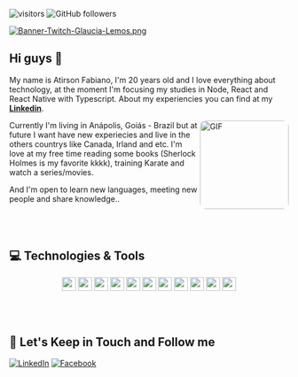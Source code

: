  ![visitors](https://visitor-badge.glitch.me/badge?page_id=atirson.visitor-badge)
![GitHub followers](https://img.shields.io/github/followers/atirson?style=social)

[![Banner-Twitch-Glaucia-Lemos.png](https://media-exp1.licdn.com/dms/image/C4E16AQETdUrlU0K2Tg/profile-displaybackgroundimage-shrink_200_800/0?e=1611792000&v=beta&t=b54yXcy1fD4MtItKqpRkIvZpvA3ERAfrwbtp0DKRE2o)](https://postimg.cc/ZW49hFcQ)

## Hi guys 👋

My name is Atirson Fabiano, I'm 20 years old and I love everything about technology, at the moment I'm focusing my studies in Node, React and React Native with Typescript. About my experiencies you can find at my **[Linkedin](https://www.linkedin.com/in/atirson-fabiano/)**. 

<img align="right" alt="GIF" height="160px" style="border-radius: 10px" src="https://media-exp1.licdn.com/dms/image/C4E03AQE0JZyvhIbXWg/profile-displayphoto-shrink_200_200/0/1591013295014?e=1611792000&v=beta&t=y6iOtxnMJ90JUBw8RAhry8vOA-1mMENMhilV7gDCsPc" />

Currently I'm living in Anápolis, Goiás - Brazil but at future I want have new experiecies and live in the others countrys like Canada, Irland and etc. I'm love at my free time reading some books (Sherlock Holmes is my favorite kkkk), training Karate and watch a series/movies.

And I'm open to learn new languages, meeting new people and share knowledge..
<br>
<br>
<br>
<br>
## 💻 Technologies & Tools

<p align="center">

<img src="https://img.shields.io/badge/javascript-%23F7DF1E.svg?&style=for-the-badge&logo=javascript&logoColor=black" height="25"/>
<img src="https://img.shields.io/badge/typescript%20-%23007ACC.svg?&style=for-the-badge&logo=typescript&logoColor=white" height="25"/>
<img src="https://img.shields.io/badge/node.js%20-%2343853D.svg?&style=for-the-badge&logo=node.js&logoColor=white" height="25"/>
<img src="https://img.shields.io/badge/vuejs%20-%2335495e.svg?&style=for-the-badge&logo=vue.js&logoColor=%234FC08D" height="25"/>
<img src="https://img.shields.io/badge/react%20-%2320232a.svg?&style=for-the-badge&logo=react&logoColor=%2361DAFB" height="25"/>
<img src="https://img.shields.io/badge/postgres-%23316192.svg?&style=for-the-badge&logo=postgresql&logoColor=white" height="25"/>
<img src="https://img.shields.io/badge/-npm-CB3837?style=flat-square&logo=npm" height="25"/>
<img src="https://img.shields.io/badge/-GitHub-181717?style=flat-square&logo=github" height="25"/>
<img src="https://img.shields.io/badge/MongoDB-%234ea94b.svg?&style=for-the-badge&logo=mongodb&logoColor=white" height="25"/>
<img src="https://img.shields.io/badge/php%20-%23777BB4.svg?&style=for-the-badge&logo=php&logoColor=white" height="25"/>
<img src="https://img.shields.io/badge/laravel%20-%23FF2D20.svg?&style=for-the-badge&logo=laravel&logoColor=white" height="25"/>

</p>

<br>
<br>

## 🎯 Let's Keep in Touch and Follow me 

[![LinkedIn](https://img.shields.io/badge/linkedin-%230077B5.svg?&style=for-the-badge&logo=linkedin&logoColor=white)](https://www.linkedin.com/in/atirson-fabiano/)
[![Facebook](https://img.shields.io/badge/facebook-%231877F2.svg?&style=for-the-badge&logo=facebook&logoColor=white)](https://www.facebook.com/fabiano.oliveira.2213/)

